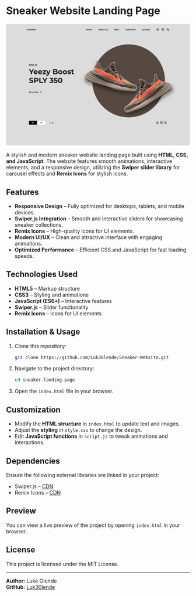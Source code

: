 # Sneaker Website Landing Page

![Screenshot 1](/assets/img/screenshot.png)

A stylish and modern sneaker website landing page built using **HTML, CSS, and JavaScript**. The website features smooth animations, interactive elements, and a responsive design, utilizing the **Swiper slider library** for carousel effects and **Remix Icons** for stylish icons.

## Features

- **Responsive Design** – Fully optimized for desktops, tablets, and mobile devices.
- **Swiper.js Integration** – Smooth and interactive sliders for showcasing sneaker collections.
- **Remix Icons** – High-quality icons for UI elements.
- **Modern UI/UX** – Clean and attractive interface with engaging animations.
- **Optimized Performance** – Efficient CSS and JavaScript for fast loading speeds.

## Technologies Used

- **HTML5** – Markup structure
- **CSS3** – Styling and animations
- **JavaScript (ES6+)** – Interactive features
- **Swiper.js** – Slider functionality
- **Remix Icons** – Icons for UI elements

## Installation & Usage

1. Clone this repository:
   ```bash
   git clone https://github.com/Luk30lende/Sneaker-Website.git
   ```
2. Navigate to the project directory:
   ```bash
   cd sneaker-landing-page
   ```
3. Open the `index.html` file in your browser.

## Customization

- Modify the **HTML structure** in `index.html` to update text and images.
- Adjust the **styling** in `style.css` to change the design.
- Edit **JavaScript functions** in `script.js` to tweak animations and interactions.

## Dependencies

Ensure the following external libraries are linked in your project:

- Swiper.js – [CDN](https://cdn.jsdelivr.net/npm/swiper@latest/swiper-bundle.min.js)
- Remix Icons – [CDN](https://cdn.jsdelivr.net/npm/remixicon/fonts/remixicon.css)

## Preview

You can view a live preview of the project by opening `index.html` in your browser.

## License

This project is licensed under the MIT License.

---

**Author:** Luke Olende  
**GitHub:** [Luk30lende](https://github.com/Luk30lende)
